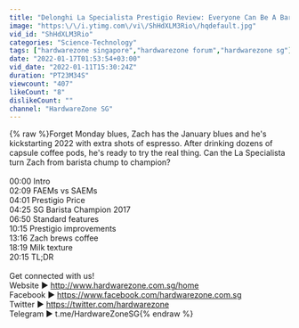 ```yaml
---
title: "Delonghi La Specialista Prestigio Review: Everyone Can Be A Barista!"
image: "https:\/\/i.ytimg.com\/vi\/ShHdXLM3Rio\/hqdefault.jpg"
vid_id: "ShHdXLM3Rio"
categories: "Science-Technology"
tags: ["hardwarezone singapore","hardwarezone forum","hardwarezone sg"]
date: "2022-01-17T01:53:54+03:00"
vid_date: "2022-01-11T15:30:24Z"
duration: "PT23M34S"
viewcount: "407"
likeCount: "8"
dislikeCount: ""
channel: "HardwareZone SG"
---
```

{% raw %}Forget Monday blues, Zach has the January blues and he's kickstarting 2022 with extra shots of espresso. After drinking dozens of capsule coffee pods, he's ready to try the real thing. Can the La Specialista turn Zach from barista chump to champion?<br /><br />00:00 Intro<br />02:09 FAEMs vs SAEMs<br />04:01 Prestigio Price<br />04:25 SG Barista Champion 2017<br />06:50 Standard features <br />10:15 Prestigio improvements<br />13:16 Zach brews coffee<br />18:19 Milk texture<br />20:15 TL;DR<br /><br />Get connected with us!<br />Website ► <a rel="nofollow" target="blank" href="http://www.hardwarezone.com.sg/home">http://www.hardwarezone.com.sg/home</a><br />Facebook ► <a rel="nofollow" target="blank" href="https://www.facebook.com/hardwarezone.com.sg">https://www.facebook.com/hardwarezone.com.sg</a><br />Twitter ► <a rel="nofollow" target="blank" href="https://twitter.com/hardwarezone">https://twitter.com/hardwarezone</a><br />Telegram ► t.me/HardwareZoneSG{% endraw %}
